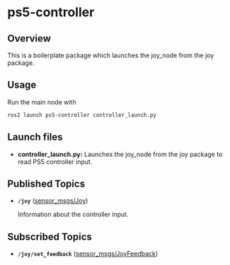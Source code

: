 # ps5-controller

## Overview

This is a boilerplate package which launches the joy_node from the joy package.

## Usage

Run the main node with

```bash
ros2 launch ps5-controller controller_launch.py
```

## Launch files

* **controller_launch.py:** Launches the joy_node from the joy package to read PS5 controller input.

## Published Topics

* **`/joy`** ([sensor_msgs/Joy])

    Information about the controller input.

## Subscribed Topics

* **`/joy/set_feedback`** ([sensor_msgs/JoyFeedback])

[sensor_msgs/Joy]: https://docs.ros.org/en/noetic/api/sensor_msgs/html/msg/Joy.html
[sensor_msgs/JoyFeedback]: https://docs.ros.org/en/noetic/api/sensor_msgs/html/msg/JoyFeedback.html